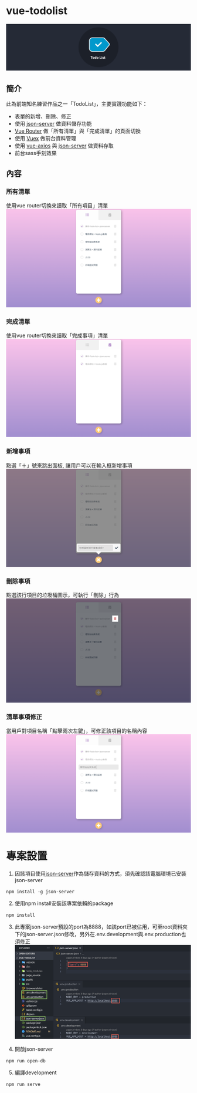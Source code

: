 # vue-todolist
![產品頁面](https://github.com/destiny5420/vue-todolist/blob/develop/page_source/todolist_banner.png)

## 簡介
此為前端知名練習作品之一「TodoList」，主要實踐功能如下：
* 表單的新增、刪除、修正
* 使用 [json-server](https://www.npmjs.com/package/json-server) 做資料儲存功能
* [Vue Router](https://router.vuejs.org) 做「所有清單」與「完成清單」的頁面切換
* 使用 [Vuex](https://vuex.vuejs.org) 做前台資料管理
* 使用 [vue-axios](https://www.npmjs.com/package/vue-axios) 與 [json-server](https://www.npmjs.com/package/json-server) 做資料存取
* 前台sass手刻效果

## 內容
### 所有清單
使用vue router切換來讀取「所有項目」清單
![所有清單](https://github.com/destiny5420/vue-todolist/blob/develop/page_source/all-list.png)

### 完成清單
使用vue router切換來讀取「完成事項」清單
![完成清單](https://github.com/destiny5420/vue-todolist/blob/develop/page_source/done-list.png)

### 新增事項
點選「＋」號來跳出面板, 讓用戶可以在輸入框新增事項
![新增事項](https://github.com/destiny5420/vue-todolist/blob/develop/page_source/create.png)

### 刪除事項
點選該行項目的垃圾桶圖示，可執行「刪除」行為
![刪除事項](https://github.com/destiny5420/vue-todolist/blob/develop/page_source/delete.png)

### 清單事項修正
當用戶對項目名稱「點擊兩次左鍵」，可修正該項目的名稱內容
![清單事項修正](https://github.com/destiny5420/vue-todolist/blob/develop/page_source/editor.png)

# 專案設置
1. 因該項目使用[json-server](https://www.npmjs.com/package/json-server)作為儲存資料的方式，須先確認該電腦環境已安裝json-server
```
npm install -g json-server
```

2. 使用npm install安裝該專案依賴的package
```
npm install
```

3. 此專案json-server預設的port為8888，如該port已被佔用，可至root資料夾下的json-server.json修改，另外在.env.development與.env.production也須修正
![ProjectSetting](https://github.com/destiny5420/vue-todolist/blob/develop/page_source/project-setting.png)

4. 開啟json-server
```
npm run open-db
```

5. 編譯development
```
npm run serve
```